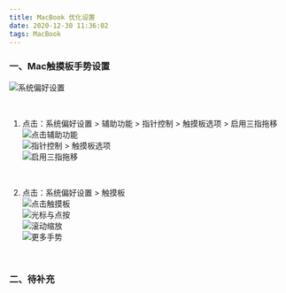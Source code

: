 ```yaml
---
title: MacBook 优化设置
date: 2020-12-30 11:36:02
tags: MacBook
---
```


### 一、Mac触摸板手势设置  
![系统偏好设置](https://gitee.com/zuoyuegitee/pic/raw/master/blog/img/iShot2020-12-22%2018.05.01.png)  

<br/>

1. 点击：系统偏好设置 > 辅助功能 > 指针控制 > 触摸板选项 > 启用三指拖移
![点击辅助功能](https://gitee.com/zuoyuegitee/pic/raw/master/blog/img/iShot2020-12-22%2018.05.02.png)  
![指针控制 > 触摸板选项](https://gitee.com/zuoyuegitee/pic/raw/master/blog/img/iShot2020-12-22%2018.05.03.png)  
![启用三指拖移](https://gitee.com/zuoyuegitee/pic/raw/master/blog/img/iShot2020-12-22%2018.05.04.png)  

<br/>

2. 点击：系统偏好设置 > 触摸板  
![点击触摸板](https://gitee.com/zuoyuegitee/pic/raw/master/blog/img/iShot2020-12-22%2018.05.05.png)  
![光标与点按](https://gitee.com/zuoyuegitee/pic/raw/master/blog/img/iShot2020-12-22%2018.05.06.png)  
![滚动缩放](https://gitee.com/zuoyuegitee/pic/raw/master/blog/img/iShot2020-12-22%2018.05.07.png)  
![更多手势](https://gitee.com/zuoyuegitee/pic/raw/master/blog/img/iShot2020-12-22%2018.05.08.png)  

<br/>

### 二、待补充